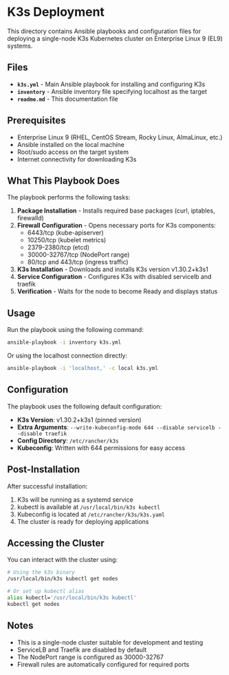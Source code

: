 # K3s Deployment

This directory contains Ansible playbooks and configuration files for deploying a single-node K3s Kubernetes cluster on Enterprise Linux 9 (EL9) systems.

## Files

- **`k3s.yml`** - Main Ansible playbook for installing and configuring K3s
- **`inventory`** - Ansible inventory file specifying localhost as the target
- **`readme.md`** - This documentation file

## Prerequisites

- Enterprise Linux 9 (RHEL, CentOS Stream, Rocky Linux, AlmaLinux, etc.)
- Ansible installed on the local machine
- Root/sudo access on the target system
- Internet connectivity for downloading K3s

## What This Playbook Does

The playbook performs the following tasks:

1. **Package Installation** - Installs required base packages (curl, iptables, firewalld)
2. **Firewall Configuration** - Opens necessary ports for K3s components:
   - 6443/tcp (kube-apiserver)
   - 10250/tcp (kubelet metrics)
   - 2379-2380/tcp (etcd)
   - 30000-32767/tcp (NodePort range)
   - 80/tcp and 443/tcp (ingress traffic)
3. **K3s Installation** - Downloads and installs K3s version v1.30.2+k3s1
4. **Service Configuration** - Configures K3s with disabled servicelb and traefik
5. **Verification** - Waits for the node to become Ready and displays status

## Usage

Run the playbook using the following command:

```bash
ansible-playbook -i inventory k3s.yml
```

Or using the localhost connection directly:

```bash
ansible-playbook -i 'localhost,' -c local k3s.yml
```

## Configuration

The playbook uses the following default configuration:

- **K3s Version**: v1.30.2+k3s1 (pinned version)
- **Extra Arguments**: `--write-kubeconfig-mode 644 --disable servicelb --disable traefik`
- **Config Directory**: `/etc/rancher/k3s`
- **Kubeconfig**: Written with 644 permissions for easy access

## Post-Installation

After successful installation:

1. K3s will be running as a systemd service
2. kubectl is available at `/usr/local/bin/k3s kubectl`
3. Kubeconfig is located at `/etc/rancher/k3s/k3s.yaml`
4. The cluster is ready for deploying applications

## Accessing the Cluster

You can interact with the cluster using:

```bash
# Using the k3s binary
/usr/local/bin/k3s kubectl get nodes

# Or set up kubectl alias
alias kubectl='/usr/local/bin/k3s kubectl'
kubectl get nodes
```

## Notes

- This is a single-node cluster suitable for development and testing
- ServiceLB and Traefik are disabled by default
- The NodePort range is configured as 30000-32767
- Firewall rules are automatically configured for required ports
